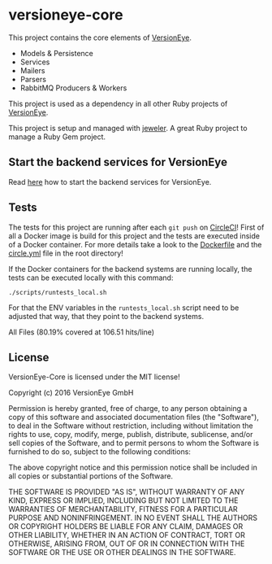# versioneye-core

This project contains the core elements of [VersionEye](https://www.versioneye.com).

 - Models & Persistence
 - Services
 - Mailers
 - Parsers
 - RabbitMQ Producers & Workers

This project is used as a dependency in all other Ruby projects of [VersionEye](https://www.versioneye.com).

This project is setup and managed with [jeweler](https://www.versioneye.com/ruby/jeweler).
A great Ruby project to manage a Ruby Gem project.

## Start the backend services for VersionEye

Read [here](https://github.com/versioneye/ops_contrib#start-backend-services-for-versioneye)
how to start the backend services for VersionEye.

## Tests

The tests for this project are running after each `git push` on [CircleCI](https://circleci.com/gh/versioneye/versioneye-core)!
First of all a Docker image is build for this project and the tests are executed inside of a Docker container.
For more details take a look to the [Dockerfile](Dockerfile) and the [circle.yml](circle.yml) file in the root directory!

If the Docker containers for the backend systems are running locally, the tests can be executed locally
with this command:

```
./scripts/runtests_local.sh
```

For that the ENV variables in the `runtests_local.sh` script need to be adjusted that way, that they point
to the backend systems.

All Files (80.19% covered at 106.51 hits/line)

## License

VersionEye-Core is licensed under the MIT license!

Copyright (c) 2016 VersionEye GmbH

Permission is hereby granted, free of charge, to any person obtaining a copy
of this software and associated documentation files (the "Software"), to deal
in the Software without restriction, including without limitation the rights
to use, copy, modify, merge, publish, distribute, sublicense, and/or sell
copies of the Software, and to permit persons to whom the Software is
furnished to do so, subject to the following conditions:

The above copyright notice and this permission notice shall be included in all
copies or substantial portions of the Software.

THE SOFTWARE IS PROVIDED "AS IS", WITHOUT WARRANTY OF ANY KIND, EXPRESS OR
IMPLIED, INCLUDING BUT NOT LIMITED TO THE WARRANTIES OF MERCHANTABILITY,
FITNESS FOR A PARTICULAR PURPOSE AND NONINFRINGEMENT. IN NO EVENT SHALL THE
AUTHORS OR COPYRIGHT HOLDERS BE LIABLE FOR ANY CLAIM, DAMAGES OR OTHER
LIABILITY, WHETHER IN AN ACTION OF CONTRACT, TORT OR OTHERWISE, ARISING FROM,
OUT OF OR IN CONNECTION WITH THE SOFTWARE OR THE USE OR OTHER DEALINGS IN THE
SOFTWARE.
